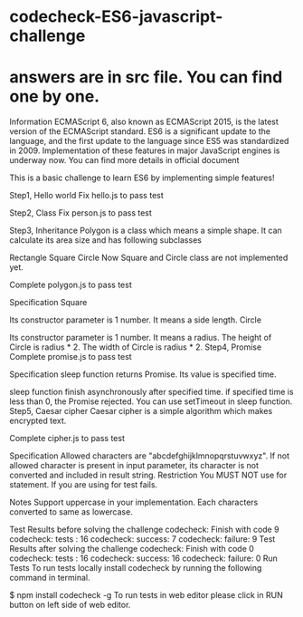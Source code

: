 # codecheck-ES6-javascript-challenge
# answers are in src file. You can find one by one.
Information
ECMAScript 6, also known as ECMAScript 2015, is the latest version of the ECMAScript standard. ES6 is a significant update to the language, and the first update to the language since ES5 was standardized in 2009. Implementation of these features in major JavaScript engines is underway now.
You can find more details in official document

This is a basic challenge to learn ES6 by implementing simple features!

Step1, Hello world
Fix hello.js to pass test

Step2, Class
Fix person.js to pass test

Step3, Inheritance
Polygon is a class which means a simple shape.
It can calculate its area size and has following subclasses

Rectangle
Square
Circle
Now Square and Circle class are not implemented yet.

Complete polygon.js to pass test

Specification
Square

Its constructor parameter is 1 number. It means a side length.
Circle

Its constructor parameter is 1 number. It means a radius.
The height of Circle is radius * 2.
The width of Circle is radius * 2.
Step4, Promise
Complete promise.js to pass test

Specification
sleep function returns Promise. Its value is specified time.

sleep function finish asynchronously after specified time.
if specified time is less than 0, the Promise rejected.
You can use setTimeout in sleep function.
Step5, Caesar cipher
Caesar cipher is a simple algorithm which makes encrypted text.

Complete cipher.js to pass test

Specification
Allowed characters are "abcdefghijklmnopqrstuvwxyz".
If not allowed character is present in input parameter, its character is not converted and included in result string.
Restriction
You MUST NOT use for statement.
If you are using for test fails.

Notes
Support uppercase in your implementation.
Each characters converted to same as lowercase.

Test Results before solving the challenge
codecheck: Finish with code 9
codecheck: tests  : 16
codecheck: success: 7
codecheck: failure: 9
Test Results after solving the challenge
codecheck: Finish with code 0
codecheck: tests  : 16
codecheck: success: 16
codecheck: failure: 0
Run Tests
To run tests locally install codecheck by running the following command in terminal.

$ npm install codecheck -g
To run tests in web editor please click in RUN button on left side of web editor.

